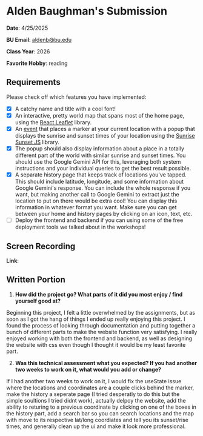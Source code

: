 # Alden Baughman's Submission
**Date**: 4/25/2025

**BU Email**: aldenb@bu.edu

**Class Year**: 2026

**Favorite Hobby**: reading

## Requirements
Please check off which features you have implemented:
- [X] A catchy name and title with a cool font!
- [X] An interactive, pretty world map that spans most of the home page, using the [React Leaflet](https://react-leaflet.js.org/) library.
- [X] An [event](https://react-leaflet.js.org/docs/example-events/) that places a marker at your current location with a popup that displays the sunrise and sunset times of your location using the [Sunrise Sunset JS](https://www.npmjs.com/package/sunrise-sunset-js) library.
- [X] The popup should also display information about a place in a totally different part of the world with similar sunrise and sunset times. You should use the Google Gemini API for this, leveraging both system instructions and your individual queries to get the best result possible.
- [X] A separate history page that keeps track of locations you've tapped. This should include latitude, longitude, and some information about Google Gemini's response. You can include the whole response if you want, but making another call to Google Gemini to extract just the location to put on there would be extra cool! You can display this information in whatever format you want. Make sure you can get between your home and history pages by clicking on an icon, text, etc.
- [ ] Deploy the frontend and backend if you can using some of the free deployment tools we talked about in the workshops!

## Screen Recording 
**Link**: 

## Written Portion
1. **How did the project go? What parts of it did you most enjoy / find yourself good at?**

Beginning this project, I felt a little overwhelmed by the assignments, but as soon as I got the hang of things I ended up really enjoying this project. I found the process of looking through documentation and putting together a bunch of different parts to make the website function very satisfying. I really enjoyed working with both the frontend and backend, as well as designing the website with css even though I thought it would be my least favorite part.

2. **Was this technical assessment what you expected? If you had another two weeks to work on it, what would you add or change?**

If I had another two weeks to work on it, I would fix the useState issue where the locations and coordinates are a couple clicks behind the marker, make the history a seperate page (I tried desperatly to do this but the simple soultions I tried didnt work), actually delpoy the website, add the ability to returing to a previous coordinate by clicking on one of the boxes in the history part, add a search bar so you can search locations and the map with move to its respective lat/long coordiates and tell you its sunset/rise times, and generally clean up the ui and make it look more professional.
